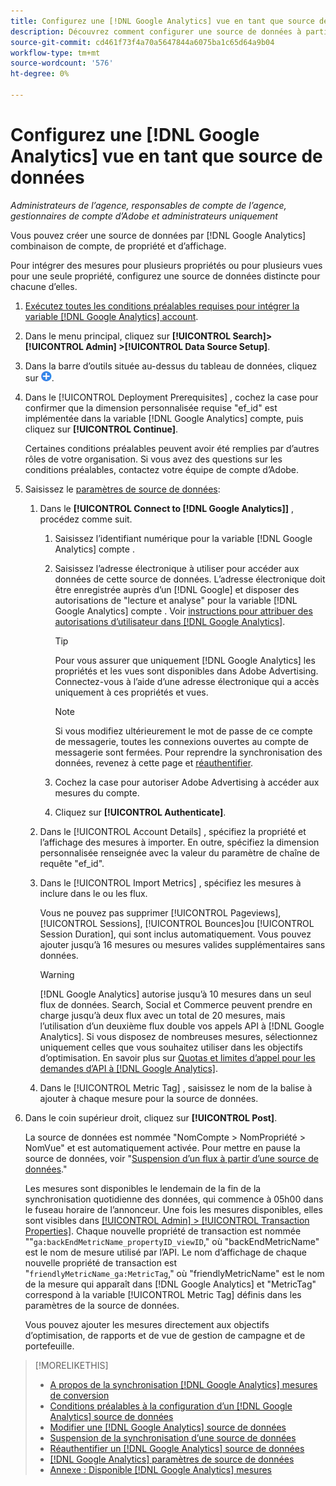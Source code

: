 ```yaml
---
title: Configurez une [!DNL Google Analytics] vue en tant que source de données
description: Découvrez comment configurer une source de données à partir d’une [!DNL Google Analytics] vue.
source-git-commit: cd461f73f4a70a5647844a6075ba1c65d64a9b04
workflow-type: tm+mt
source-wordcount: '576'
ht-degree: 0%

---
```


# Configurez une [!DNL Google Analytics] vue en tant que source de données

*Administrateurs de l’agence, responsables de compte de l’agence, gestionnaires de compte d’Adobe et administrateurs uniquement*

Vous pouvez créer une source de données par [!DNL Google Analytics] combinaison de compte, de propriété et d’affichage.

Pour intégrer des mesures pour plusieurs propriétés ou pour plusieurs vues pour une seule propriété, configurez une source de données distincte pour chacune d’elles.

1. [Exécutez toutes les conditions préalables requises pour intégrer la variable [!DNL Google Analytics] account](data-source-prerequisites.md).

1. Dans le menu principal, cliquez sur **[!UICONTROL Search]> [!UICONTROL Admin] >[!UICONTROL Data Source Setup]**.

1. Dans la barre d’outils située au-dessus du tableau de données, cliquez sur ![Créer](/help/search-social-commerce/assets/add.png "Créer").

1. Dans le [!UICONTROL Deployment Prerequisites] , cochez la case pour confirmer que la dimension personnalisée requise &quot;ef_id&quot; est implémentée dans la variable [!DNL Google Analytics] compte, puis cliquez sur **[!UICONTROL Continue]**.

   Certaines conditions préalables peuvent avoir été remplies par d’autres rôles de votre organisation. Si vous avez des questions sur les conditions préalables, contactez votre équipe de compte d’Adobe.

1. Saisissez le [paramètres de source de données](data-source-settings.md):

   1. Dans le **[!UICONTROL Connect to [!DNL Google Analytics]]** , procédez comme suit.

      1. Saisissez l’identifiant numérique pour la variable [!DNL Google Analytics] compte .

      1. Saisissez l’adresse électronique à utiliser pour accéder aux données de cette source de données. L’adresse électronique doit être enregistrée auprès d’un [!DNL Google] et disposer des autorisations de &quot;lecture et analyse&quot; pour la variable [!DNL Google Analytics] compte . Voir [instructions pour attribuer des autorisations d’utilisateur dans [!DNL Google Analytics]](https://support.google.com/analytics/answer/9305587).

         >[!TIP]
         >
         >Pour vous assurer que uniquement [!DNL Google Analytics] les propriétés et les vues sont disponibles dans Adobe Advertising. Connectez-vous à l’aide d’une adresse électronique qui a accès uniquement à ces propriétés et vues.

         >[!NOTE]
         >
         >Si vous modifiez ultérieurement le mot de passe de ce compte de messagerie, toutes les connexions ouvertes au compte de messagerie sont fermées. Pour reprendre la synchronisation des données, revenez à cette page et [réauthentifier](data-source-reauthenticate.md).

      1. Cochez la case pour autoriser Adobe Advertising à accéder aux mesures du compte.

      1. Cliquez sur **[!UICONTROL Authenticate]**.
   1. Dans le [!UICONTROL Account Details] , spécifiez la propriété et l’affichage des mesures à importer. En outre, spécifiez la dimension personnalisée renseignée avec la valeur du paramètre de chaîne de requête &quot;ef_id&quot;.

   1. Dans le [!UICONTROL Import Metrics] , spécifiez les mesures à inclure dans le ou les flux.

      Vous ne pouvez pas supprimer [!UICONTROL Pageviews], [!UICONTROL Sessions], [!UICONTROL Bounces]ou [!UICONTROL Session Duration], qui sont inclus automatiquement. Vous pouvez ajouter jusqu’à 16 mesures ou mesures valides supplémentaires sans données.

      >[!WARNING]
      >
      >[!DNL Google Analytics] autorise jusqu’à 10 mesures dans un seul flux de données. Search, Social et Commerce peuvent prendre en charge jusqu’à deux flux avec un total de 20 mesures, mais l’utilisation d’un deuxième flux double vos appels API à [!DNL Google Analytics]. Si vous disposez de nombreuses mesures, sélectionnez uniquement celles que vous souhaitez utiliser dans les objectifs d’optimisation. En savoir plus sur [Quotas et limites d’appel pour les demandes d’API à [!DNL Google Analytics]](https://developers.google.com/analytics/devguides/reporting/core/v4/limits-quotas).

   1. Dans le [!UICONTROL Metric Tag] , saisissez le nom de la balise à ajouter à chaque mesure pour la source de données.


1. Dans le coin supérieur droit, cliquez sur **[!UICONTROL Post]**.

   La source de données est nommée &quot;NomCompte > NomPropriété > NomVue&quot; et est automatiquement activée. Pour mettre en pause la source de données, voir &quot;[Suspension d’un flux à partir d’une source de données](data-source-pause.md).&quot;

   Les mesures sont disponibles le lendemain de la fin de la synchronisation quotidienne des données, qui commence à 05h00 dans le fuseau horaire de l’annonceur. Une fois les mesures disponibles, elles sont visibles dans [[!UICONTROL Admin] > [!UICONTROL Transaction Properties]](/help/search-social-commerce/admin/transaction-properties/transaction-property-about.md). Chaque nouvelle propriété de transaction est nommée &quot;&quot;`ga:backEndMetricName_propertyID_viewID`,&quot; où &quot;backEndMetricName&quot; est le nom de mesure utilisé par l’API. Le nom d’affichage de chaque nouvelle propriété de transaction est &quot;`friendlyMetricName_ga:MetricTag`,&quot; où &quot;friendlyMetricName&quot; est le nom de la mesure qui apparaît dans [!DNL Google Analytics] et &quot;MetricTag&quot; correspond à la variable [!UICONTROL Metric Tag] définis dans les paramètres de la source de données.

   Vous pouvez ajouter les mesures directement aux objectifs d’optimisation, de rapports et de vue de gestion de campagne et de portefeuille.

>[!MORELIKETHIS]
>
>* [A propos de la synchronisation [!DNL Google Analytics] mesures de conversion](data-source-about.md)
>* [Conditions préalables à la configuration d’un [!DNL Google Analytics] source de données](data-source-prerequisites.md)
>* [Modifier une [!DNL Google Analytics] source de données](data-source-edit.md)
>* [Suspension de la synchronisation d’une source de données](data-source-pause.md)
>* [Réauthentifier un [!DNL Google Analytics] source de données](data-source-reauthenticate.md)
>* [[!DNL Google Analytics] paramètres de source de données](data-source-settings.md)
>* [Annexe : Disponible [!DNL Google Analytics] mesures](data-source-ga-metrics.md)

